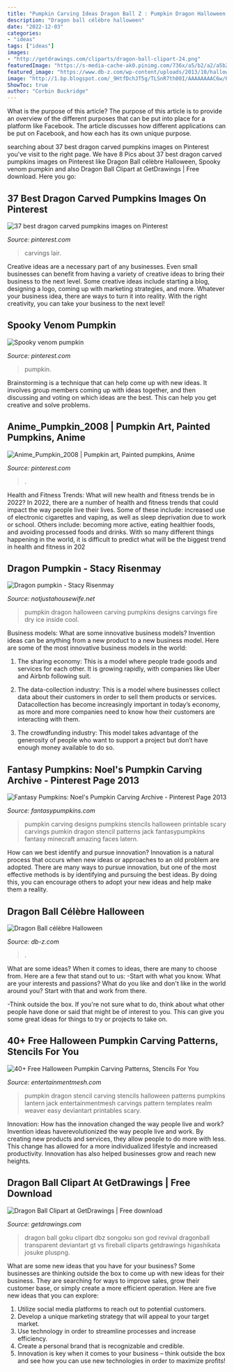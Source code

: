 ```yaml
---
title: "Pumpkin Carving Ideas Dragon Ball Z : Pumpkin Dragon Halloween Carving Pumpkins Designs Carvings Fire Dry Ice Inside Cool"
description: "Dragon ball célèbre halloween"
date: "2022-12-03"
categories:
- "ideas"
tags: ["ideas"]
images:
- "http://getdrawings.com/cliparts/dragon-ball-clipart-24.png"
featuredImage: "https://s-media-cache-ak0.pinimg.com/736x/a5/b2/a2/a5b2a29daf223d1edc4249366e8d543c--carved-pumpkins-pumpkin-carvings.jpg"
featured_image: "https://www.db-z.com/wp-content/uploads/2013/10/halloween-dbz-jack-o-lantern-3.jpg"
image: "http://1.bp.blogspot.com/_9HtfDchJT5g/TLSnR7th00I/AAAAAAAAC6w/KtKiVyewO6U/s1600/dragon4.jpg"
ShowToc: true
author: "Corbin Buckridge"
---
```



What is the purpose of this article?
The purpose of this article is to provide an overview of the different purposes that can be put into place for a platform like Facebook. The article discusses how different applications can be put on Facebook, and how each has its own unique purpose.

	

		
searching about 37 best dragon carved pumpkins images on Pinterest you've visit to the right page. We have 8 Pics about 37 best dragon carved pumpkins images on Pinterest like Dragon Ball célèbre Halloween, Spooky venom pumpkin and also Dragon Ball Clipart at GetDrawings | Free download. Here you go:
		
    
## 37 Best Dragon Carved Pumpkins Images On Pinterest

<img loading=lazy src="https://s-media-cache-ak0.pinimg.com/736x/a5/b2/a2/a5b2a29daf223d1edc4249366e8d543c--carved-pumpkins-pumpkin-carvings.jpg" onerror="this.onerror=null;this.src='https://tse1.mm.bing.net/th?id=OIP.yR_DTDnDijffHoAsn-TEiAHaJ3&amp;pid=15.1';" alt="37 best dragon carved pumpkins images on Pinterest">

_Source: pinterest.com_

>carvings lair. 

	

Creative ideas are a necessary part of any businesses. Even small businesses can benefit from having a variety of creative ideas to bring their business to the next level. Some creative ideas include starting a blog, designing a logo, coming up with marketing strategies, and more. Whatever your business idea, there are ways to turn it into reality. With the right creativity, you can take your business to the next level!

    
## Spooky Venom Pumpkin

<img loading=lazy src="https://i.pinimg.com/originals/e5/5c/c3/e55cc3e515da8798c694ead4b2fb6de9.jpg" onerror="this.onerror=null;this.src='https://tse2.mm.bing.net/th?id=OIP.XC2KtyC0cofcTKnjG5xd7gHaJ4&amp;pid=15.1';" alt="Spooky venom pumpkin">

_Source: pinterest.com_

>pumpkin. 

	

Brainstorming is a technique that can help come up with new ideas. It involves group members coming up with ideas together, and then discussing and voting on which ideas are the best. This can help you get creative and solve problems.

    
## Anime_Pumpkin_2008 | Pumpkin Art, Painted Pumpkins, Anime

<img loading=lazy src="https://i.pinimg.com/originals/e3/1d/36/e31d36049f86c628d5beaf076cf0616f.jpg" onerror="this.onerror=null;this.src='https://tse2.mm.bing.net/th?id=OIP.KBPjRHg5dPBo6HeXFFIZtwAAAA&amp;pid=15.1';" alt="Anime_Pumpkin_2008 | Pumpkin art, Painted pumpkins, Anime">

_Source: pinterest.com_

>. 

	

Health and Fitness Trends: What will new health and fitness trends be in 2022?
In 2022, there are a number of health and fitness trends that could impact the way people live their lives. Some of these include: increased use of electronic cigarettes and vaping, as well as sleep deprivation due to work or school. Others include: becoming more active, eating healthier foods, and avoiding processed foods and drinks. With so many different things happening in the world, it is difficult to predict what will be the biggest trend in health and fitness in 202
    
## Dragon Pumpkin - Stacy Risenmay

<img loading=lazy src="http://1.bp.blogspot.com/_9HtfDchJT5g/TLSnR7th00I/AAAAAAAAC6w/KtKiVyewO6U/s1600/dragon4.jpg" onerror="this.onerror=null;this.src='https://tse1.mm.bing.net/th?id=OIP.LeZyUrYhc_DjExn_IUfRUgHaE8&amp;pid=15.1';" alt="Dragon pumpkin - Stacy Risenmay">

_Source: notjustahousewife.net_

>pumpkin dragon halloween carving pumpkins designs carvings fire dry ice inside cool. 

	

Business models: What are some innovative business models?
Invention ideas can be anything from a new product to a new business model. Here are some of the most innovative business models in the world:
1. The sharing economy: This is a model where people trade goods and services for each other. It is growing rapidly, with companies like Uber and Airbnb following suit.

2. The data-collection industry: This is a model where businesses collect data about their customers in order to sell them products or services. Datacollection has become increasingly important in today’s economy, as more and more companies need to know how their customers are interacting with them.

3. The crowdfunding industry: This model takes advantage of the generosity of people who want to support a project but don’t have enough money available to do so.

    
## Fantasy Pumpkins: Noel&#039;s Pumpkin Carving Archive - Pinterest Page 2013

<img loading=lazy src="http://www.fantasypumpkins.com/2013-pumpkins/joseph-dragon284.jpg" onerror="this.onerror=null;this.src='https://tse2.mm.bing.net/th?id=OIP.KbNKGvw-PCSLpe5ZUuAGlAHaIx&amp;pid=15.1';" alt="Fantasy Pumpkins: Noel&#039;s Pumpkin Carving Archive - Pinterest Page 2013">

_Source: fantasypumpkins.com_

>pumpkin carving designs pumpkins stencils halloween printable scary carvings pumkin dragon stencil patterns jack fantasypumpkins fantasy minecraft amazing faces latern. 

	

How can we best identify and pursue innovation?
Innovation is a natural process that occurs when new ideas or approaches to an old problem are adopted. There are many ways to pursue innovation, but one of the most effective methods is by identifying and pursuing the best ideas. By doing this, you can encourage others to adopt your new ideas and help make them a reality.

    
## Dragon Ball Célèbre Halloween

<img loading=lazy src="https://www.db-z.com/wp-content/uploads/2013/10/halloween-dbz-jack-o-lantern-3.jpg" onerror="this.onerror=null;this.src='https://tse2.mm.bing.net/th?id=OIP.YGbe_M68oMbd5oyFNgETRwHaJc&amp;pid=15.1';" alt="Dragon Ball célèbre Halloween">

_Source: db-z.com_

>. 

	

What are some ideas?
When it comes to ideas, there are many to choose from. Here are a few that stand out to us:
-Start with what you know. What are your interests and passions? What do you like and don't like in the world around you? Start with that and work from there.

-Think outside the box. If you're not sure what to do, think about what other people have done or said that might be of interest to you. This can give you some great ideas for things to try or projects to take on.

    
## 40+ Free Halloween Pumpkin Carving Patterns, Stencils For You

<img loading=lazy src="https://i1.wp.com/entertainmentmesh.com/wp-content/uploads/2014/10/dragon_stencil_by_x_realm_weaver_x-d4eibn5.jpg" onerror="this.onerror=null;this.src='https://tse1.mm.bing.net/th?id=OIP.rvratQxyLYqh19oq3nx7bQHaFu&amp;pid=15.1';" alt="40+ Free Halloween Pumpkin Carving Patterns, Stencils For You">

_Source: entertainmentmesh.com_

>pumpkin dragon stencil carving stencils halloween patterns pumpkins lantern jack entertainmentmesh carvings pattern templates realm weaver easy deviantart printables scary. 

	

Innovation: How has the innovation changed the way people live and work?
Invention ideas haverevolutionized the way people live and work. By creating new products and services, they allow people to do more with less. This change has allowed for a more individualized lifestyle and increased productivity. Innovation has also helped businesses grow and reach new heights.

    
## Dragon Ball Clipart At GetDrawings | Free Download

<img loading=lazy src="http://getdrawings.com/cliparts/dragon-ball-clipart-24.png" onerror="this.onerror=null;this.src='https://tse4.mm.bing.net/th?id=OIP.cl0ByFScaVCR84H2yEmX2wHaOG&amp;pid=15.1';" alt="Dragon Ball Clipart at GetDrawings | Free download">

_Source: getdrawings.com_

>dragon ball goku clipart dbz songoku son god revival dragonball transparent deviantart gt vs fireball cliparts getdrawings higashikata josuke pluspng. 

	

What are some new ideas that you have for your business?
Some businesses are thinking outside the box to come up with new ideas for their business. They are searching for ways to improve sales, grow their customer base, or simply create a more efficient operation. Here are five new ideas that you can explore: 
1) Utilize social media platforms to reach out to potential customers.
2) Develop a unique marketing strategy that will appeal to your target market. 
3) Use technology in order to streamline processes and increase efficiency. 
4) Create a personal brand that is recognizable and credible. 
5) Innovation is key when it comes to your business – think outside the box and see how you can use new technologies in order to maximize profits!

